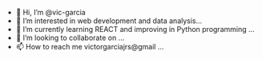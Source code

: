 - 👋 Hi, I’m @vic-garcia 
- 👀 I’m interested in web development and data analysis...
- 🌱 I’m currently learning REACT and improving in Python programming ...
- 💞️ I’m looking to collaborate on ...
- 📫 How to reach me victorgarciajrs@gmail ...

<!---
vic-garcia/vic-garcia is a ✨ special ✨ repository because its `README.md` (this file) appears on your GitHub profile.
You can click the Preview link to take a look at your changes.
--->
